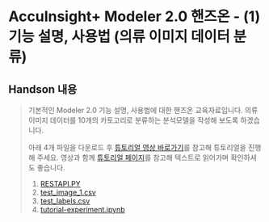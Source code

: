 # AccuInsight+ Modeler 2.0 핸즈온 - (1) 기능 설명, 사용법 (의류 이미지 데이터 분류)

  ## Handson 내용

   > 기본적인 Modeler 2.0 기능 설명, 사용법에 대한 핸즈온 교육자료입니다.
   > 의류 이미지 데이터를 10개의 카토고리로 분류하는 분석모델을 작성해 보도록 하겠습니다.
   >
   >
   > 아래 4개 파일을 다운로드 후 [튜토리얼 영상 바로가기](https://www.youtube.com/watch?v=WeQ-KYKTPDo)를 참고해 튜토리얼을 진행해 주세요.
   > 영상과 함께 [튜토리얼 페이지](https://accuinsight.cloudz.co.kr/#/manual/tutorial/modelertutorial)를 참고해 텍스트로 읽어가며 확인하셔도 좋습니다.
   >
   >
   > 1. [RESTAPI.PY](./Files/RESTAPI.PY)
   > 2. [test_image_1.csv](./Files/test_image_1.csv)
   > 3. [test_labels.csv](./Files/test_labels.csv)
   > 4. [tutorial-experiment.ipynb](./Files/tutorial-experiment.ipynb)


